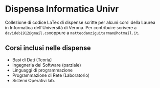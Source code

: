 # Dispensa Informatica Univr
Collezione di codice LaTex di dispense scritte per alcuni corsi della Laurea in Informatica dell'Università di Verona.
Per contribuire scrivere a `davideb1912@gmail.com`oppure a `matteodanziguitarman@hotmail.it`.

## Corsi inclusi nelle dispense
- Basi di Dati (Teoria)
- Ingegneria del Software (parziale)
- Linguaggi di programmazione
- Programmazione di Rete (Laboratorio)
- Sistemi Operativi lab.
